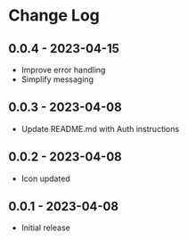 # Change Log

## 0.0.4 - 2023-04-15

- Improve error handling
- Simplify messaging

## 0.0.3 - 2023-04-08

- Update README.md with Auth instructions

## 0.0.2 - 2023-04-08

- Icon updated

## 0.0.1 - 2023-04-08

- Initial release
